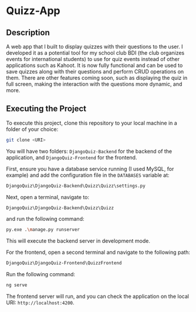 # Quizz-App

## Description 
A web app that I built to display quizzes with their questions to the user. I developed it as a potential tool for my school club BDI (the club organizes events for international students) to use for quiz events instead of other applications such as Kahoot. It is now fully functional and can be used to save quizzes along with their questions and perform CRUD operations on them. There are other features coming soon, such as displaying the quiz in full screen, making the interaction with the questions more dynamic, and more.

## Executing the Project 

To execute this project, clone this repository to your local machine in a folder of your choice:

```sh
git clone <URI>
```

You will have two folders: `DjangoQuiz-Backend` for the backend of the application, and `DjangoQuiz-Frontend` for the frontend. 

First, ensure you have a database service running (I used MySQL, for example) and add the configuration file in the `DATABASES` variable at:

```sh
DjangoQuiz\DjangoQuiz-Backend\Quizz\Quizz\settings.py
```

Next, open a terminal, navigate to:

```sh
DjangoQuiz\DjangoQuiz-Backend\Quizz\Quizz
```

and run the following command:

```sh
py.exe .\manage.py runserver
```

This will execute the backend server in development mode.

For the frontend, open a second terminal and navigate to the following path:

```sh
DjangoQuiz\DjangoQuiz-Frontend\QuizzFrontend
```

Run the following command:

```sh
ng serve
```

The frontend server will run, and you can check the application on the local URI: `http://localhost:4200`.



